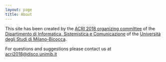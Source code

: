 ```yaml
---
layout: page
title: About
---
```


This site has been created by the [ACRI 2018 organizing committee](/committees#organizing) of the [Dipartimento di Informatica, Sistemistica e Comunicazione](http://www.disco.unimib.it) of the [Università degli Studi di Milano-Bicocca](http://www.unimib.it).

For questions and suggestions please contact us at [acri2018@disco.unimib.it](mailto:acri2018@disco.unimib.it)
